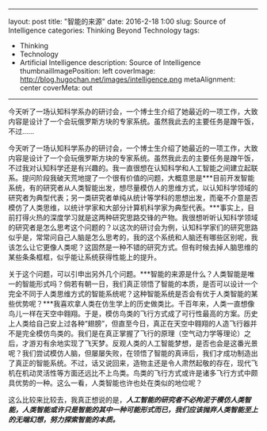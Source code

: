 
---
layout: post
title: "智能的来源"
date: 2016-2-18 1:00
slug: Source of Intelligence
categories: Thinking Beyond Technology
tags:
- Thinking
- Technology
- Artificial Intelligence
description: Source of Intelligence
thumbnailImagePosition: left
coverImage: http://blog.hugochan.net/images/intelligence.png
metaAlignment: center
coverMeta: out
---

今天听了一场认知科学系办的研讨会，一个博士生介绍了她最近的一项工作，大致内容是设计了一个会玩俄罗斯方块的专家系统。虽然我此去的主要任务是蹭午饭，不过……
<!-- excerpt -->


今天听了一场认知科学系办的研讨会，一个博士生介绍了她最近的一项工作，大致内容是设计了一个会玩俄罗斯方块的专家系统。虽然我此去的主要任务是蹭午饭，不过我对认知科学还是有兴趣的。我一直很想在认知科学和人工智能之间建立起联系。提问阶段我破天荒地提了一个很有价值的问题，大概意思是***目前开发智能系统，有的研究者从人类智能出发，想尽量模仿人的思维方式，以认知科学领域的研究者为典型代表；另一类研究者单纯从统计等学科的思想出发，而毫不介意是否模仿了人类思维，以统计学家和大部分计算机科学家为典型代表。***事实上，目前打得火热的深度学习就是这两种研究思路交锋的产物。我很想听听认知科学领域的研究者是怎么思考这个问题的？以这次的研讨会为例，认知科学家们的研究思路似乎是，常常问自己人脑是怎么思考的，我的这个系统和人脑还有哪些区别呢，我该怎么让它更像人类呢？这固然是一种不错的研究方式。但有时候去掉人脑思维的某些条条框框，似乎能让系统获得性能上的提升。

关于这个问题，可以引申出另外几个问题。***智能的来源是什么？人类智能是唯一的智能形式吗？倘若有朝一日，我们真正领悟了智能的本质，是否可以设计一个完全不同于人类思维方式的智能系统呢？这种智能系统是否会有优于人类智能的某些优势呢？***我喜欢拿人类在仿生学上的历史做类比。千百年来，人类一直想像鸟儿一样在天空中翱翔。于是，模仿鸟类的飞行方式成了可行性最高的方案。历史上人类给自己安上过各种“翅膀”，但直至今日，真正在天空中翱翔的人造飞行器并不是完全模仿鸟类的。我们是在真正掌握了飞行的原理（空气动力学等理论）之后，才游刃有余地实现了飞天梦。反观人类的人工智能梦想，是否也会是这番光景呢？我们尝试模仿人脑，但屡屡失败，在领悟了智能的真谛后，我们才成功制造出了真正的智能系统。不过，话又说回来，造物主还是令人肃然起敬的存在，现代飞机在机动灵活性等方面还远比不上鸟类。鸟类的飞行方式或许是诸多飞行方式中颇具优势的一种。这么一看，人类智能也许也处在类似的地位呢？

这么比较来比较去，我真正想说的是，***人工智能的研究者不必拘泥于模仿人类智能，人类智能或许只是智能的其中一种可能形式而已，我们应该抛弃人类智能至上的无端幻想，努力探索智能的本质。***
